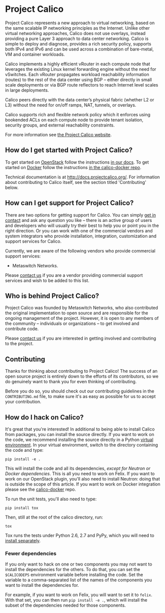 # Project Calico

Project Calico represents a new approach to virtual networking, based on the
same scalable IP networking principles as the Internet.  Unlike other virtual
networking approaches, Calico does not use overlays, instead providing a pure
Layer 3 approach to data center networking.  Calico is simple to deploy and
diagnose, provides a rich security policy, supports both IPv4 and IPv6 and can
be used across a combination of bare-metal, VM and container workloads.

Calico implements a highly efficient vRouter in each compute node that
leverages the existing Linux kernel forwarding engine without the need for
vSwitches. Each vRouter propagates workload reachability information (routes)
to the rest of the data center using BGP – either directly in small scale
deployments or via BGP route reflectors to reach Internet level scales in large
deployments.

Calico peers directly with the data center’s physical fabric (whether L2 or L3)
without the need for on/off ramps, NAT, tunnels, or overlays.

Calico supports rich and flexible network policy which it enforces using
bookended ACLs on each compute node to provide tenant isolation, security
groups, and external reachability constraints.

For more information see [the Project Calico website](http://www.projectcalico.org/learn/).

## How do I get started with Project Calico?

To get started on [OpenStack](http://www.openstack.org/) follow the
instructions [in our docs](http://docs.projectcalico.org/en/latest/openstack.html).
To get started on [Docker](http://www.docker.com/) follow the instructions
[in the calico-docker repo](https://github.com/projectcalico/calico-docker/blob/master/README.md).

Technical documentation is at <http://docs.projectcalico.org/>. For
information about contributing to Calico itself, see the section titled
'Contributing' below.

## How can I get support for Project Calico?

There are two options for getting support for Calico. You can simply
[get in contact](http://www.projectcalico.org/contact/) and ask any question
you like – there is an active group of users and developers who will usually
try their best to help you or point you in the right direction. Or you can work
with one of the commercial vendors and system integrators who provide
installation, integration, customization and support services for Calico.

Currently, we are aware of the following vendors who provide commercial support
services:

- Metaswitch Networks.

Please [contact us](http://www.projectcalico.org/contact/) if you are a
vendor providing commercial support services and wish to be added to this list.

## Who is behind Project Calico?

Project Calico was founded by Metaswitch Networks, who also contributed the
original implementation to open source and are responsible for the ongoing
management of the project. However, it is open to any members of the community
– individuals or organizations – to get involved and contribute code.

Please [contact us](http://www.projectcalico.org/contact/) if you are
interested in getting involved and contributing to the project.

## Contributing

Thanks for thinking about contributing to Project Calico! The success of an
open source project is entirely down to the efforts of its contributors, so we
do genuinely want to thank you for even thinking of contributing.

Before you do so, you should check out our contributing guidelines in the
`CONTRIBUTING.md` file, to make sure it's as easy as possible for us to accept
your contribution.

## How do I hack on Calico?

It's great that you're interested! In additional to being able to install
Calico from packages, you can install the source directly. If you want to work
on the code, we recommend installing the source directly in a Python
[virtual environment](http://docs.python-guide.org/en/latest/dev/virtualenvs/).
In your virtual environment, switch to the directory containing the code and
type:

    pip install -e .

This will install the code and all its dependencies, *except for Neutron or
Docker dependencies*. This is all you need to work on Felix. If you want to
work on our OpenStack plugin, you'll also need to install Neutron: doing that
is outside the scope of this article.  If you want to work on Docker
integration please see the
[calico-docker](https://github.com/projectcalico/calico-docker) repo.

To run the unit tests, you'll also need to type:

    pip install tox

Then, still at the root of the calico directory, run:

    tox

Tox runs the tests under Python 2.6, 2.7 and PyPy, which you will need to [install separately](http://pypy.readthedocs.org/en/latest/install.html).

### Fewer dependencies

If you only want to hack on one or two components you may not want to install
the dependencies for the others. To do that, you can set the `$CALICODEPS`
environment variable before installing the code. Set the variable to a
comma-separated list of the names of the components you want to install the
dependencies for.

For example, if you want to work on Felix, you will want to set it to `felix`.
With that set, you can then run `pip install -e .`, which will install the
subset of the dependencies needed for those components.
